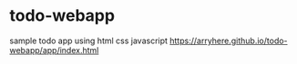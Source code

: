 # todo-webapp
sample todo app using html css javascript
https://arryhere.github.io/todo-webapp/app/index.html
